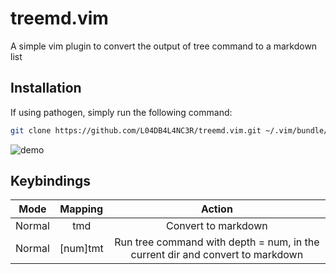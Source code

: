 # treemd.vim
A simple vim plugin to convert the output of tree command to a markdown list

## Installation

If using pathogen, simply run the following command:

```sh
git clone https://github.com/L04DB4L4NC3R/treemd.vim.git ~/.vim/bundle/treemd.vim
```

![demo](https://user-images.githubusercontent.com/30529572/80057293-ce612f00-8543-11ea-9255-095c83112fd4.gif)

## Keybindings

| Mode | Mapping | Action |
|:----:|:-------:|:------:|
| Normal | tmd | Convert to markdown |
| Normal | [num]tmt | Run tree command with depth = num, in the current dir and convert to markdown | 

